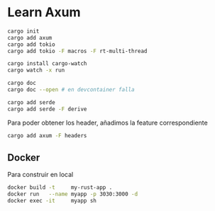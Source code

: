 # Learn Axum

```sh
cargo init
cargo add axum
cargo add tokio
cargo add tokio -F macros -F rt-multi-thread
```

```sh
cargo install cargo-watch
cargo watch -x run
```

```sh
cargo doc
cargo doc --open # en devcontainer falla
```

```sh
cargo add serde
cargo add serde -F derive
```

Para poder obtener los header, añadimos la feature correspondiente
```sh
cargo add axum -F headers
```

## Docker

Para construir en local
```sh
docker build -t     my-rust-app .
docker run   --name myapp -p 3030:3000 -d
docker exec -it     myapp sh
```
